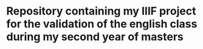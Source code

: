 # Repository containing my IIIF project for the validation of the english class during my second year of masters
